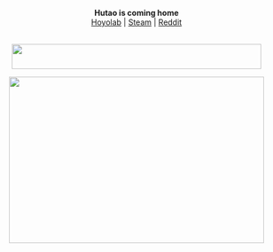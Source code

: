 <p align="center">
  <b>Hutao is coming home</b><br>
  <a href="https://www.hoyolab.com/accountCenter/postList?id=22872774">Hoyolab</a> |
  <a href="https://steamcommunity.com/id/phantzn/">Steam</a> |
  <a href="https://www.reddit.com/user/Braykzmi">Reddit</a>
  <br><br>
</p>

<p align="center">
  <img width = "450" height="45" src="https://www.codewars.com/users/braykzmi/badges/large">
</p>
<p align="center">
  <img width="460" height="300" src="https://upload-os-bbs.hoyolab.com/upload/2021/07/23/46275262/efab9ffcf11a137e0d2980b9b778cf76_1876530580762177839.gif?x-oss-process=image/resize,s_740/quality,q_80/auto-orient,0/interlace,1/format,gif">
</p>



<!--
**braykzmi/braykzmi** is a ✨ _special_ ✨ repository because its `README.md` (this file) appears on your GitHub profile.

Here are some ideas to get you started:

- 🔭 I’m currently working on ...
- 🌱 I’m currently learning ...
- 👯 I’m looking to collaborate on ...
- 🤔 I’m looking for help with ...
- 💬 Ask me about ...
- 📫 How to reach me: ...
- 😄 Pronouns: ...
- ⚡ Fun fact: ...
-->
